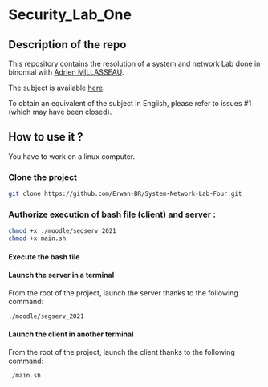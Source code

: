 # Security_Lab_One

## Description of the repo

This repository contains the resolution of a system and network Lab done in binomial with [Adrien MILLASSEAU](https://github.com/AMillasseau).

The subject is available [here](resources/Lab_Subject_FR.pdf).

To obtain an equivalent of the subject in English, please refer to issues #1 (which may have been closed).

## How to use it ?

You have to work on a linux computer.

### Clone the project

```bash
git clone https://github.com/Erwan-BR/System-Network-Lab-Four.git
```

### Authorize execution of bash file (client) and server :

```bash
chmod +x ./moodle/segserv_2021
chmod +x main.sh
```

#### Execute the bash file

#### Launch the server in a terminal

From the root of the project, launch the server thanks to the following command:

```bash
./moodle/segserv_2021
```

#### Launch the client in another terminal

From the root of the project, launch the client thanks to the following command:

```bash
./main.sh
```